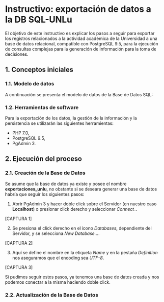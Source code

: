 # Instructivo: exportación de datos a la DB SQL-UNLu

El objetivo de este instructivo es explicar los pasos a seguir para exportar los registros relacionados a la actividad académica de la Universidad a una base de datos relacional, compatible con PostgreSQL 9.5, para la ejecución de consultas complejas para la generación de información para la toma de decisiones.

## 1. Conceptos iniciales

### 1.1. Modelo de datos

A continuación se presenta el modelo de datos de la Base de Datos SQL:

### 1.2. Herramientas de software

Para la exportación de los datos, la gestión de la información y la persistencia se utilizarán las siguientes herramientas:
- PHP 7.0,
- PostgreSQL 9.5,
- PgAdmin 3.

## 2. Ejecución del proceso

### 2.1. Creación de la Base de Datos

Se asume que la base de datos ya existe y posee el nombre __exportaciones_unlu__, no obstante si se deseara generar una base de datos habría que seguir los siguientes pasos:

1. Abrir PgAdmin 3 y hacer doble click sobre el Servidor (en nuestro caso __Localhost__) o presionar click derecho y seleccionar _Connect__.

[CAPTURA 1]

2. Se presiona el click derecho en el ícono _Databases_, dependiente del Servidor, y se selecciona _New Database..._.

[CAPTURA 2]

3. Aquí se define el nombre en la etiqueta _Name_ y en la pestaña _Definition_ nos aseguramos que el encoding sea _UTF-8_.

[CAPTURA 3]

Si pudimos seguir estos pasos, ya tenemos una base de datos creada y nos podemos conectar a la misma haciendo doble click.

### 2.2. Actualización de la Base de Datos







